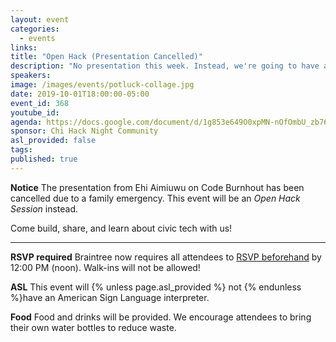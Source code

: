 ```yaml
---
layout: event
categories:
  - events
links:
title: "Open Hack (Presentation Cancelled)"
description: "No presentation this week. Instead, we're going to have another civic hacking potluck! If you'd like, please bring drinks, snacks or desserts! We'll provide the usual empanadas too. While we eat, we'll build, share, and learn about civic tech! Don't forget to RSVP by noon on Tuesday!"
speakers:
image: /images/events/potluck-collage.jpg
date: 2019-10-01T18:00:00-05:00
event_id: 368
youtube_id:
agenda: https://docs.google.com/document/d/1g853e649O0xpMN-nOfOmbU_zb76JD83jlXVVbPk5COQ/edit?usp=sharing
sponsor: Chi Hack Night Community
asl_provided: false
tags:
published: true
---
```


**Notice** The presentation from Ehi Aimiuwu on Code Burnhout has been cancelled due to a family emergency. This event will be an *Open Hack Session* instead. 

Come build, share, and learn about civic tech with us!

---

**RSVP required** Braintree now requires all attendees to [RSVP beforehand]({{site.rsvp_url}}) by 12:00 PM (noon). Walk-ins will not be allowed!

**ASL** This event will {% unless page.asl_provided %} not {% endunless %}have an American Sign Language interpreter.

**Food** Food and drinks will be provided. We encourage attendees to bring their own water bottles to reduce waste.
